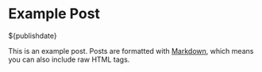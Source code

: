 # Example Post

<p class="publish-date">${publishdate}</p>

This is an example post. Posts are formatted with [Markdown](http://daringfireball.net/projects/markdown/), which means you can also include raw HTML tags. 